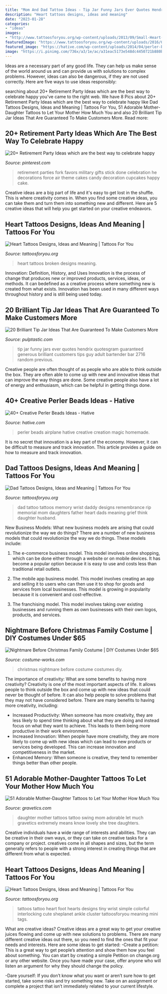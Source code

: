 ```yaml
---
title: "Mom And Dad Tattoo Ideas - Tip Jar Funny Jars Ever Quotes Hendrix Quotesgram Guaranteed Generous Brilliant Customers Tips Guy Adult Bartender Bar 2716 Random Previous"
description: "Heart tattoos designs, ideas and meaning"
date: "2023-01-28"
categories:
- "ideas"
images:
- "http://www.tattoosforyou.org/wp-content/uploads/2013/09/Small-Heart-Tattoos.jpg"
featuredImage: "https://www.tattoosforyou.org/wp-content/uploads/2016/05/Tattoos-for-Dads.jpg"
featured_image: "https://hative.com/wp-content/uploads/2014/04/perler-beads-ideas/25-homemade-airplane.jpg"
image: "https://i.pinimg.com/736x/a3/1e/ac/a31eac5173e548dc4450721b880b1b16.jpg"
---
```



Ideas are a necessary part of any good life. They can help us make sense of the world around us and can provide us with solutions to complex problems. However, ideas can also be dangerous, if they are not used correctly. Here are five ways to use ideas responsibly: 

	

		
searching about 20+ Retirement Party Ideas which are the best way to celebrate happy you've came to the right web. We have 8 Pics about 20+ Retirement Party Ideas which are the best way to celebrate happy like Dad Tattoos Designs, Ideas and Meaning | Tattoos For You, 51 Adorable Mother-Daughter Tattoos to Let Your Mother How Much You and also 20 Brilliant Tip Jar Ideas That Are Guaranteed To Make Customers More. Read more:
		
    
## 20+ Retirement Party Ideas Which Are The Best Way To Celebrate Happy

<img loading=lazy src="https://i.pinimg.com/736x/a3/1e/ac/a31eac5173e548dc4450721b880b1b16.jpg" onerror="this.onerror=null;this.src='https://tse4.mm.bing.net/th?id=OIP.zIICP0NOW9o4l1y8ly2QagHaJ3&amp;pid=15.1';" alt="20+ Retirement Party Ideas which are the best way to celebrate happy">

_Source: pinterest.com_

>retirement parties fork favors military gifts stick done celebration he decorations force air theme cakes candy decoration cupcakes happy cake. 

	

Creative ideas are a big part of life and it's easy to get lost in the shuffle. This is where creativity comes in. When you find some creative ideas, you can take them and turn them into something new and different. Here are 5 creative ideas that will help you get started on your creative endeavors.

    
## Heart Tattoos Designs, Ideas And Meaning | Tattoos For You

<img loading=lazy src="http://www.tattoosforyou.org/wp-content/uploads/2013/09/Broken-Heart-Tattoos.jpg" onerror="this.onerror=null;this.src='https://tse1.mm.bing.net/th?id=OIP.1wvKes1_F6sVeabb6wBeMAHaJ4&amp;pid=15.1';" alt="Heart Tattoos Designs, Ideas and Meaning | Tattoos For You">

_Source: tattoosforyou.org_

>heart tattoos broken designs meaning. 

	

Innovation: Definition, History, and Uses
Innovation is the process of change that produces new or improved products, services, ideas, or methods. It can bedefined as a creative process where something new is created from what exists. Innovation has been used in many different ways throughout history and is still being used today.

    
## 20 Brilliant Tip Jar Ideas That Are Guaranteed To Make Customers More

<img loading=lazy src="https://i1.wp.com/pulptastic.com/wp-content/uploads/2014/07/these-tip-jars-will-definitely-get-money-16.jpg?resize=500%2C667" onerror="this.onerror=null;this.src='https://tse1.mm.bing.net/th?id=OIP.wB9Gu7MIWOcCjqzxobZwzQHaJ4&amp;pid=15.1';" alt="20 Brilliant Tip Jar Ideas That Are Guaranteed To Make Customers More">

_Source: pulptastic.com_

>tip jar funny jars ever quotes hendrix quotesgram guaranteed generous brilliant customers tips guy adult bartender bar 2716 random previous. 

	

Creative people are often thought of as people who are able to think outside the box. They are often able to come up with new and innovative ideas that can improve the way things are done. Some creative people also have a lot of energy and enthusiasm, which can be helpful in getting things done.

    
## 40+ Creative Perler Beads Ideas - Hative

<img loading=lazy src="https://hative.com/wp-content/uploads/2014/04/perler-beads-ideas/25-homemade-airplane.jpg" onerror="this.onerror=null;this.src='https://tse2.mm.bing.net/th?id=OIP.ipjWg-O0MeLcqB7PLlML1wHaFj&amp;pid=15.1';" alt="40+ Creative Perler Beads Ideas - Hative">

_Source: hative.com_

>perler beads airplane hative creative creation magic homemade. 

	

It is no secret that innovation is a key part of the economy. However, it can be difficult to measure and track innovation. This article provides a guide on how to measure and track innovation.

    
## Dad Tattoos Designs, Ideas And Meaning | Tattoos For You

<img loading=lazy src="https://www.tattoosforyou.org/wp-content/uploads/2016/05/Tattoos-for-Dads.jpg" onerror="this.onerror=null;this.src='https://tse1.mm.bing.net/th?id=OIP.Tv-tuewFDxAZMBoS_QFppgHaJ6&amp;pid=15.1';" alt="Dad Tattoos Designs, Ideas and Meaning | Tattoos For You">

_Source: tattoosforyou.org_

>dad tattoo tattoos memory wrist daddy designs remembrance rip memorial mom daughters father heart dads meaning grief think daughter husband. 

	

New Business Models: What new business models are arising that could revolutionize the way we do things?
There are a number of new business models that could revolutionize the way we do things. These models include:
1. The e-commerce business model. This model involves online shopping, which can be done either through a website or on mobile devices. It has become a popular option because it is easy to use and costs less than traditional retail outlets.

2. The mobile app business model. This model involves creating an app and selling it to users who can then use it to shop for goods and services from local businesses. This model is growing in popularity because it is convenient and cost-effective.

3. The franchising model. This model involves taking over existing businesses and running them as own businesses with their own logos, products, and services.

    
## Nightmare Before Christmas Family Costume | DIY Costumes Under $65

<img loading=lazy src="https://photos.costume-works.com/full/nightmare_before_christmas_family17.jpg" onerror="this.onerror=null;this.src='https://tse4.mm.bing.net/th?id=OIP.WTmCIQpJyiHpbGpo8uDlmgHaKs&amp;pid=15.1';" alt="Nightmare Before Christmas Family Costume | DIY Costumes Under $65">

_Source: costume-works.com_

>christmas nightmare before costume costumes diy. 

	

The importance of creativity: What are some benefits to having more creativity?
Creativity is one of the most important aspects of life. It allows people to think outside the box and come up with new ideas that could never be thought of before. It can also help people to solve problems that they may not have considered before. There are many benefits to having more creativity, including: 
- Increased Productivity: When someone has more creativity, they are less likely to spend time thinking about what they are doing and instead focus on what they want to achieve. This leads to them being more productive in their work environment. 
- Increased Innovation: When people have more creativity, they are more likely to come up with new ideas which can lead to new products or services being developed. This can increase innovation and competitiveness in the market. 
- Enhanced Memory: When someone is creative, they tend to remember things better than other people.

    
## 51 Adorable Mother-Daughter Tattoos To Let Your Mother How Much You

<img loading=lazy src="https://www.gravetics.com/wp-content/uploads/2017/07/Lovely-Mother-Daughter-On-Swing.jpg" onerror="this.onerror=null;this.src='https://tse1.mm.bing.net/th?id=OIP.f_7E3ekOFlpSZIofkrH-_gHaJ4&amp;pid=15.1';" alt="51 Adorable Mother-Daughter Tattoos to Let Your Mother How Much You">

_Source: gravetics.com_

>daughter mother tattoos tattoo swing mom adorable let much gravetics extremely means know lovely she tree daughters. 

	

Creative individuals have a wide range of interests and abilities. They can be creative in their own ways, or they can take on creative tasks for a company or project. creatives come in all shapes and sizes, but the term generally refers to people with a strong interest in creating things that are different from what is expected.

    
## Heart Tattoos Designs, Ideas And Meaning | Tattoos For You

<img loading=lazy src="http://www.tattoosforyou.org/wp-content/uploads/2013/09/Small-Heart-Tattoos.jpg" onerror="this.onerror=null;this.src='https://tse1.mm.bing.net/th?id=OIP.3OMoRMQCpTAmGGk1Rk9puQHaJ4&amp;pid=15.1';" alt="Heart Tattoos Designs, Ideas and Meaning | Tattoos For You">

_Source: tattoosforyou.org_

>tattoos tattoo heart foot hearts designs tiny wrist simple colorful interlocking cute sheplanet ankle cluster tattoosforyou meaning mini tags. 

	

What are creative ideas?
Creative ideas are a great way to get your creative juices flowing and come up with new solutions to problems. There are many different creative ideas out there, so you need to find the ones that fit your needs and interests. Here are some ideas to get started: 
-Create a petition: This is a great way to get people’s attention and show them how you feel about something. You can start by creating a simple Petition on change.org or any other website. Once you have made your case, offer anyone who will listen an argument for why they should change the policy. 

-Dare yourself: If you don’t know what you want or aren’t sure how to get started, take some risks and try something new. Take on an assignment or complete a project that isn’t immediately related to your current lifestyle.

